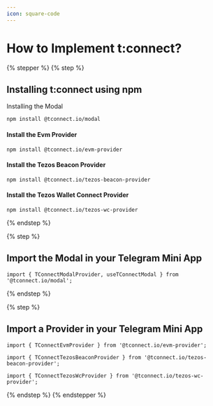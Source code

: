 ```yaml
---
icon: square-code
---
```


# How to Implement t:connect?

{% stepper %}
{% step %}
## Installing t:connect using npm

Installing the Modal

```
npm install @tconnect.io/modal
```

#### Install the Evm Provider

```
npm install @tconnect.io/evm-provider
```

#### Install the Tezos Beacon Provider

```
npm install @tconnect.io/tezos-beacon-provider
```

#### Install the Tezos Wallet Connect Provider

```
npm install @tconnect.io/tezos-wc-provider
```
{% endstep %}

{% step %}
## Import the Modal in your Telegram Mini App

```
import { TConnectModalProvider, useTConnectModal } from '@tconnect.io/modal';
```
{% endstep %}

{% step %}
## Import a Provider in your Telegram Mini App

```
import { TConnectEvmProvider } from '@tconnect.io/evm-provider';
```

```
import { TConnectTezosBeaconProvider } from '@tconnect.io/tezos-beacon-provider';
```

```
import { TConnectTezosWcProvider } from '@tconnect.io/tezos-wc-provider';
```
{% endstep %}
{% endstepper %}
